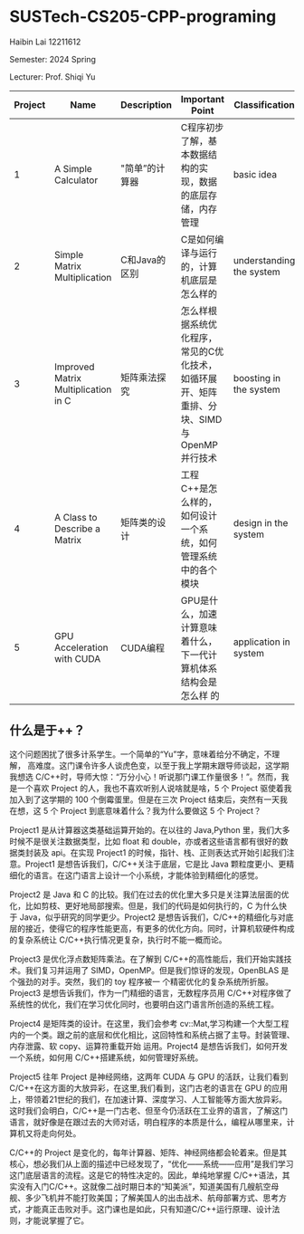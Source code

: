 # SUSTech-CS205-CPP-programing

Haibin Lai 12211612

Semester: 2024 Spring

Lecturer: Prof. Shiqi Yu

| **Project** | **Name**                            | **Description** | **Important Point**                                | **Classification**       | **Score** |
|-------------|-------------------------------------|-----------------|----------------------------------------------------|--------------------------|----------|
| 1           | A Simple Calculator                 | "简单”的计算器        | C程序初步了解，基本数据结构的实现，数据的底层存储，内存管理                     | basic idea               | 97       |
| 2           | Simple Matrix Multiplication        | C和Java的区别       | C是如何编译与运行的，计算机底层是怎么样的                              | understanding the system | 99       |
| 3           | Improved Matrix Multiplication in C | 矩阵乘法探究          | 怎么样根据系统优化程序，常见的C优化技术，如循环展开、矩阵重排、分块、SIMD与OpenMP并行技术 | boosting in the system   | 98       |
| 4           | A Class to Describe a Matrix        | 矩阵类的设计          | 工程C++是怎么样的，如何设计一个系统，如何管理系统中的各个模块                   | design in the system     | 98       |
| 5           | GPU Acceleration with CUDA          | CUDA编程          | GPU是什么，加速计算意味着什么，下一代计算机体系结构会是怎么样 的                 | application in system    |     96     |

## 什么是于++？

这个问题困扰了很多计系学生。一个简单的“Yu”字，意味着给分不确定，不理解，
高难度。这门课令许多人谈虎色变，以至于我上学期末跟导师谈起，这学期我想选 C/C++时，导师大惊：“万分小心！听说那门课工作量很多！”。然而，我是一个喜欢 Project 的人，我也不喜欢听别人说啥就是啥，5 个 Project 驱使着我加入到了这学期的 100 个倒霉蛋里。但是在三次 Project 结束后，突然有一天我在想，这 5 个 Project 到底意味着什么？我为什么要做这 5 个 Project？

Project1 是从计算器这类基础运算开始的。在以往的 Java,Python 里，我们大多时候不是很关注数据类型，比如 float 和 double，亦或者这些语言都有很好的数据类封装及 api。在实现 Project1 的时候，指针、栈、正则表达式开始引起我们注意。Project1 是想告诉我们，C/C++关注于底层，它是比 Java 颗粒度更小、更精细化的语言。在这门语言上设计一个小系统，才能体验到精细化的感觉。

Project2 是 Java 和 C 的比较。我们在过去的优化里大多只是关注算法层面的优化，比如剪枝、更好地局部搜索。但是，我们的代码是如何执行的，C 为什么快于 Java，似乎研究的同学更少。Project2
是想告诉我们，C/C++的精细化与对底层的接近，使得它的程序性能更高，有更多的优化方向。同时，计算机软硬件构成的复杂系统让 C/C++执行情况更复杂，执行时不能一概而论。

Project3 是优化浮点数矩阵乘法。在了解到 C/C++的高性能后，我们开始实践技术。我们复习并运用了 SIMD，OpenMP。但是我们惊讶的发现，OpenBLAS 是个强劲的对手。突然，我们的 toy 程序被一
个精密优化的复杂系统所折服。Project3 是想告诉我们，作为一门精细的语言，无数程序员用 C/C++对程序做了系统性的优化，我们在学习优化同时，也要明白这门语言所创造的系统工程。

Project4 是矩阵类的设计。在这里，我们会参考 cv::Mat,学习构建一个大型工程内的一个类。跟之前的底层和优化相比，这回特性和系统占据了主导。封装管理、内存泄露、软 copy、运算符重载开始
运用。Project4 是想告诉我们，如何开发一个系统，如何用 C/C++搭建系统，如何管理好系统。

Project5 往年 Project 是神经网络，这两年 CUDA 与 GPU 的活跃，让我们看到 C/C++在这方面的大放异彩，在这里,我们看到，这门古老的语言在 GPU 的应用上，带领着21世纪的我们，在加速计算、深度学习、人工智能等方面大放异彩。这时我们会明白，C/C++是一门古老、但至今仍活跃在工业界的语言，了解这门语言，就好像是在跟过去的大师对话，明白程序的本质是什么，编程从哪里来，计算机又将走向何处。

C/C++的 Project 是变化的，每年计算器、矩阵、神经网络都会轮着来。但是其核心，想必我们从上面的描述中已经发现了，“优化——系统——应用”是我们学习这门底层语言的流程。这是它的特性决定的。因此，单纯地掌握 C/C++语法，其实没有入门C/C++。这就像二战时期日本的“知美派”，知道美国有几艘航空母舰、多少飞机并不能打败美国；了解美国人的出击战术、航母部署方式、思考方式，才能真正击败对手。这门课也是如此，只有知道C/C++运行原理、设计法则，才能说掌握了它。
